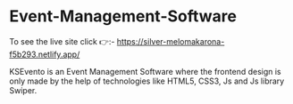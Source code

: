 # Event-Management-Software

To see the live site click 👉:- https://silver-melomakarona-f5b293.netlify.app/


KSEvento is an Event Management Software where the frontend design is only made by the help of technologies like HTML5, CSS3, Js and Js library Swiper.
